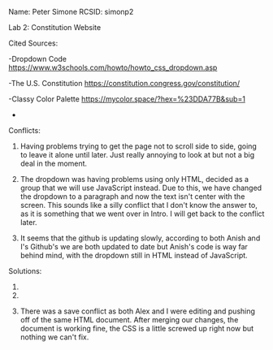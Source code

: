 Name: Peter Simone
RCSID: simonp2

Lab 2: Constitution Website

Cited Sources:

-Dropdown Code
https://www.w3schools.com/howto/howto_css_dropdown.asp

-The U.S. Constitution
https://constitution.congress.gov/constitution/

-Classy Color Palette
https://mycolor.space/?hex=%23DDA77B&sub=1

-

Conflicts:

1) Having problems trying to get the page not to scroll side to side, going to leave it alone until later. Just really annoying to look at but not a big deal in the moment.

2) The dropdown was having problems using only HTML, decided as a group that we will use JavaScript instead. Due to this, we have changed the dropdown to a paragraph and now the text isn't center with the screen. This sounds like a silly conflict that I don't know the answer to, as it is something that we went over in Intro. I will get back to the conflict later. 

3) It seems that the github is updating slowly, according to both Anish and I's Github's we are both updated to date but Anish's code is way far behind mind, with the dropdown still in HTML instead of JavaScript.


Solutions:

1)

2)

3) There was a save conflict as both Alex and I were editing and pushing off of the same HTML document. After merging our changes, the document is working fine, the CSS is a little screwed up right now but nothing we can't fix.